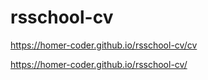 # rsschool-cv
https://homer-coder.github.io/rsschool-cv/cv

https://homer-coder.github.io/rsschool-cv/

